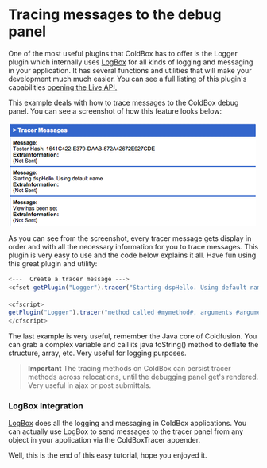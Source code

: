 # Tracing messages to the debug panel

One of the most useful plugins that ColdBox has to offer is the Logger plugin which internally uses [LogBox](http://wiki.coldbox.org/wiki/LogBox.cfm) for all kinds of logging and messaging in your application. It has several functions and utilities that will make your development much much easier. You can see a full listing of this plugin's capabilities [opening the Live API.](http://apidocs.coldbox.org/)

This example deals with how to trace messages to the ColdBox debug panel. You can see a screenshot of how this feature looks below:

![](tracer.png)

As you can see from the screenshot, every tracer message gets display in order and with all the necessary information for you to trace messages. This plugin is very easy to use and the code below explains it all. Have fun using this great plugin and utility:

```js
<---  Create a tracer message --->
<cfset getPlugin("Logger").tracer("Starting dspHello. Using default name")>

<cfscript>
getPlugin("Logger").tracer("method called #mymethod#, arguments #arguments.toString()#);
</cfscript>
```

The last example is very useful, remember the Java core of Coldfusion. You can grab a complex variable and call its java toString() method to deflate the structure, array, etc. Very useful for logging purposes.

> **Important** The tracing methods on ColdBox can persist tracer methods across relocations, until the debugging panel get's rendered. Very useful in ajax or post submittals.

### LogBox Integration
[LogBox](http://wiki.coldbox.org/wiki/LogBox.cfm) does all the logging and messaging in ColdBox applications. You can actually use LogBox to send messages to the tracer panel from any object in your application via the ColdBoxTracer appender.

Well, this is the end of this easy tutorial, hope you enjoyed it.

